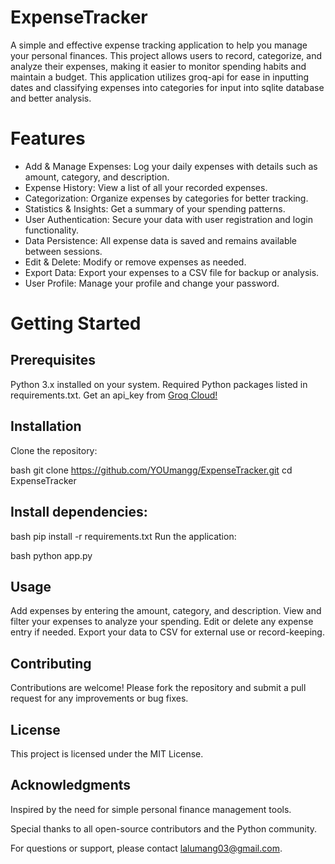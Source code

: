 # ExpenseTracker
A simple and effective expense tracking application to help you manage your personal finances. This project allows users to record, categorize, and analyze their expenses, making it easier to monitor spending habits and maintain a budget. This application utilizes groq-api for ease in inputting dates and classifying expenses into categories for input into sqlite database and better analysis.

# Features
- Add & Manage Expenses: Log your daily expenses with details such as amount, category, and description.
- Expense History: View a list of all your recorded expenses.
- Categorization: Organize expenses by categories for better tracking.
- Statistics & Insights: Get a summary of your spending patterns.
- User Authentication: Secure your data with user registration and login functionality.
- Data Persistence: All expense data is saved and remains available between sessions.
- Edit & Delete: Modify or remove expenses as needed.
- Export Data: Export your expenses to a CSV file for backup or analysis.
- User Profile: Manage your profile and change your password.

# Getting Started
## Prerequisites
Python 3.x installed on your system.
Required Python packages listed in requirements.txt.
Get an api_key from <a href = "https://console.groq.com/home"> Groq Cloud! </a>

## Installation
Clone the repository:

bash
git clone https://github.com/YOUmangg/ExpenseTracker.git
cd ExpenseTracker

## Install dependencies:
bash
pip install -r requirements.txt
Run the application:

bash
python app.py
## Usage
Add expenses by entering the amount, category, and description.
View and filter your expenses to analyze your spending.
Edit or delete any expense entry if needed.
Export your data to CSV for external use or record-keeping.

## Contributing
Contributions are welcome! Please fork the repository and submit a pull request for any improvements or bug fixes.

## License
This project is licensed under the MIT License.

## Acknowledgments
Inspired by the need for simple personal finance management tools.

Special thanks to all open-source contributors and the Python community.

For questions or support, please contact lalumang03@gmail.com.

